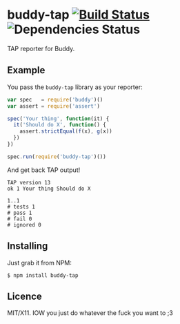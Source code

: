 # buddy-tap [![Build Status](https://travis-ci.org/buddyjs/buddy-tap.png)](https://travis-ci.org/buddyjs/buddy-tap) ![Dependencies Status](https://david-dm.org/buddyjs/buddy-tap.png)
  
TAP reporter for Buddy.

## Example

You pass the `buddy-tap` library as your reporter:

```js
var spec   = require('buddy')()
var assert = require('assert')

spec('Your thing', function(it) {
  it('Should do X', function() {
    assert.strictEqual(f(x), g(x))
  })
})

spec.run(require('buddy-tap')())
```

And get back TAP output!

```text
TAP version 13
ok 1 Your thing Should do X

1..1
# tests 1
# pass 1
# fail 0
# ignored 0
```

## Installing

Just grab it from NPM:

    $ npm install buddy-tap
    
## Licence

MIT/X11. IOW you just do whatever the fuck you want to ;3
